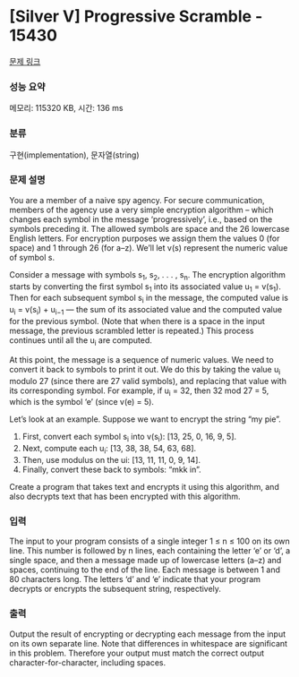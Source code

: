 # [Silver V] Progressive Scramble - 15430 

[문제 링크](https://www.acmicpc.net/problem/15430) 

### 성능 요약

메모리: 115320 KB, 시간: 136 ms

### 분류

구현(implementation), 문자열(string)

### 문제 설명

<p>You are a member of a naive spy agency. For secure communication, members of the agency use a very simple encryption algorithm – which changes each symbol in the message ‘progressively’, i.e., based on the symbols preceding it. The allowed symbols are space and the 26 lowercase English letters. For encryption purposes we assign them the values 0 (for space) and 1 through 26 (for a–z). We’ll let v(s) represent the numeric value of symbol s.</p>

<p>Consider a message with symbols s<sub>1</sub>, s<sub>2</sub>, . . . , s<sub>n</sub>. The encryption algorithm starts by converting the first symbol s<sub>1</sub> into its associated value u<sub>1</sub> = v(s<sub>1</sub>). Then for each subsequent symbol s<sub>i</sub> in the message, the computed value is u<sub>i</sub> = v(s<sub>i</sub>) + u<sub>i−1</sub> — the sum of its associated value and the computed value for the previous symbol. (Note that when there is a space in the input message, the previous scrambled letter is repeated.) This process continues until all the u<sub>i</sub> are computed.</p>

<p>At this point, the message is a sequence of numeric values. We need to convert it back to symbols to print it out. We do this by taking the value u<sub>i</sub> modulo 27 (since there are 27 valid symbols), and replacing that value with its corresponding symbol. For example, if u<sub>i</sub> = 32, then 32 mod 27 = 5, which is the symbol ‘e’ (since v(e) = 5).</p>

<p>Let’s look at an example. Suppose we want to encrypt the string “my pie”.</p>

<ol>
	<li>First, convert each symbol s<sub>i</sub> into v(s<sub>i</sub>): [13, 25, 0, 16, 9, 5].</li>
	<li>Next, compute each u<sub>i</sub>: [13, 38, 38, 54, 63, 68].</li>
	<li>Then, use modulus on the ui: [13, 11, 11, 0, 9, 14].</li>
	<li>Finally, convert these back to symbols: “mkk in”.</li>
</ol>

<p>Create a program that takes text and encrypts it using this algorithm, and also decrypts text that has been encrypted with this algorithm.</p>

### 입력 

 <p>The input to your program consists of a single integer 1 ≤ n ≤ 100 on its own line. This number is followed by n lines, each containing the letter ‘e’ or ‘d’, a single space, and then a message made up of lowercase letters (a–z) and spaces, continuing to the end of the line. Each message is between 1 and 80 characters long. The letters ‘d’ and ‘e’ indicate that your program decrypts or encrypts the subsequent string, respectively.</p>

### 출력 

 <p>Output the result of encrypting or decrypting each message from the input on its own separate line. Note that differences in whitespace are significant in this problem. Therefore your output must match the correct output character-for-character, including spaces.</p>


